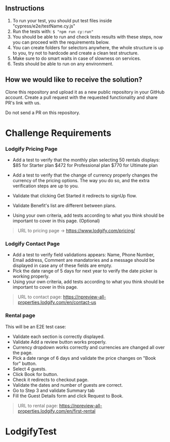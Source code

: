 ## Instructions

1. To run your test, you should put test files inside "cypress/e2e/testName.cy.js"
2. Run the tests with:
   `$ "npm run cy:run"`
3. You should be able to run and check tests results with these steps, now you can proceed with the requirements below.
4. You can create folders for selectors anywhere, the whole structure is up to you, try not to hardcode and create a clean test structure.
5. Make sure to do smart waits in case of slowness on services.
6. Tests should be able to run on any environment.

## How we would like to receive the solution?

Clone this repository and upload it as a new public repository in your GitHub account. Create a pull request with the requested functionality and share PR's link with us.

Do not send a PR on this repository.

# Challenge Requirements

### Lodgify Pricing Page

- Add a test to verify that the monthly plan selecting 50 rentals displays:
  $85 for Starter plan
  $472 for Professional plan
  $770 for Ultimate plan
- Add a test to verify that the change of currency properly changes the currency of the pricing options. The way you do so, and the extra verification steps are up to you.

- Validate that clicking Get Started it redirects to signUp flow.

- Validate Benefit's list are different between plans.

- Using your own criteria, add tests according to what you think should be important to cover in this page. (Optional)

> URL to pricing page -> https://www.lodgify.com/pricing/

### Lodgify Contact Page

- Add a test to verify field validations appears:
  Name, Phone Number, Email address, Comment are mandatories and a message should be displayed in case any of these fields are empty.
- Pick the date range of 5 days for next year to verify the date picker is working properly.
- Using your own criteria, add tests according to what you think should be important to cover in this page.

> URL to contact page: https://npreview-all-properties.lodgify.com/en/contact-us

### Rental page

This will be an E2E test case:

- Validate each section is correctly displayed.
- Validate Add a review button works properly.
- Currency dropdown works correctly and currencies are changed all over the page.
- Pick a date range of 6 days and validate the price changes on "Book for" button.
- Select 4 guests.
- Click Book for button.
- Check it redirects to checkout page.
- Validate the dates and number of guests are correct.
- Go to Step 3 and validate Summary tab
- Fill the Guest Details form and click Request to Book.

> URL to rental page: https://npreview-all-properties.lodgify.com/en/first-rental
# LodgifyTest
